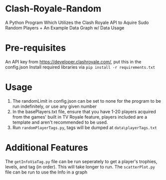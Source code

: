 # Clash-Royale-Random
A Python Program Which Utilizes the Clash Royale API to Aquire Sudo Random Players + An Example Data Graph w/ Data Usage

# Pre-requisites
An API key from https://developer.clashroyale.com/, put this in the config.json
Install required libraries via ```pip install -r requirements.txt```

# Usage
1. The randomLimit in config.json can be set to none for the program to be run indefinitely, or use any given number
2. In the basePlayers.txt file, ensure that you have 1-20 players acquired from the games' built in TV Royale feature, players included are a template and aren't recommended to be used.
3. Run ```randomPlayerTags.py```, tags will be dumped at ```data\playerTags.txt```

# Additional Features 
The ```getInfoViaTag.py``` file can be run seperately to get a player's trophies, levels, and tag (in order). This will take longer to run.
The ```scatterPlot.py``` file can be run to use the Info in a graph


